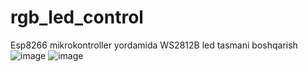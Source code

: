 # rgb_led_control
Esp8266 mikrokontroller yordamida WS2812B led tasmani boshqarish
![image](https://github.com/JasurbekTajibayev/rgb_led_control/assets/104248806/91210004-8a5f-4ff5-80c5-a8dfd11923e2)
![image](https://github.com/JasurbekTajibayev/rgb_led_control/assets/104248806/56b25749-61e2-492e-aec4-20cb5f052893)
